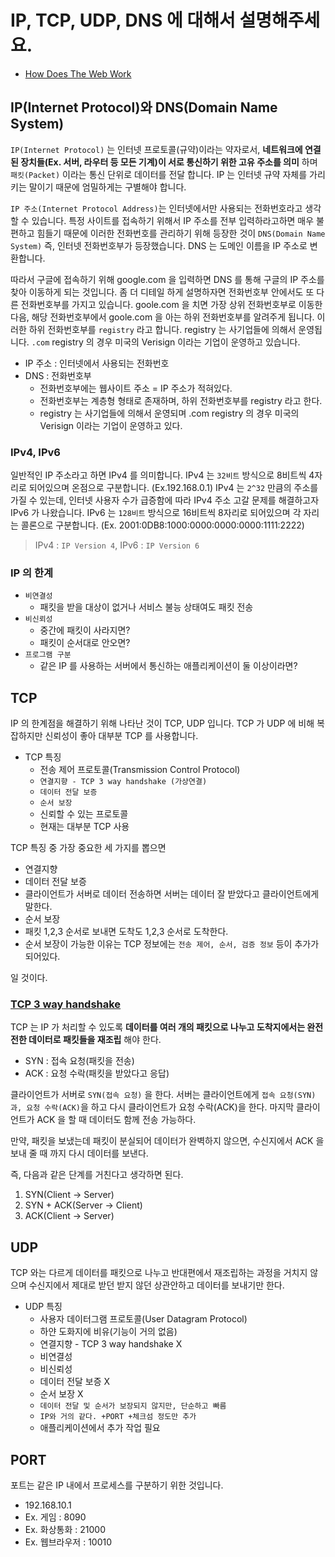 # IP, TCP, UDP, DNS 에 대해서 설명해주세요.

- [How Does The Web Work](https://webdevtechblog.com/%EC%9B%B9%EC%9D%80-%EC%96%B4%EB%96%BB%EA%B2%8C-%EB%8F%99%EC%9E%91%ED%95%A0%EA%B9%8C-how-does-the-web-work-90c2286c9f4)

## IP(Internet Protocol)와 DNS(Domain Name System)

`IP(Internet Protocol)` 는 인터넷 프로토콜(규약)이라는 약자로서, __네트워크에 연결된 장치들(Ex. 서버, 라우터 등 모든 기계)이 서로 통신하기 위한 고유 주소를 의미__ 하며 `패킷(Packet)` 이라는 통신 단위로 데이터를 전달 합니다. IP 는 인터넷 규약 자체를 가리키는 말이기 때문에 엄밀하게는 구별해야 합니다.

`IP 주소(Internet Protocol Address)`는 인터넷에서만 사용되는 전화번호라고 생각할 수 있습니다. 특정 사이트를 접속하기 위해서 IP 주소를 전부 입력하라고하면 매우 불편하고 힘들기 때문에 이러한 전화번호를 관리하기 위해 등장한 것이 `DNS(Domain Name System)` 즉, 인터넷 전화번호부가 등장했습니다. DNS 는 도메인 이름을 IP 주소로 변환합니다.
 
따라서 구글에 접속하기 위해 google.com 을 입력하면 DNS 를 통해 구글의 IP 주소를 찾아 이동하게 되는 것입니다. 좀 더 디테일 하게 설명하자면 전화번호부 안에서도 또 다른 전화번호부를 가지고 있습니다. goole.com 을 치면 가장 상위 전화번호부로 이동한 다음, 해당 전화번호부에서 goole.com 을 아는 하위 전화번호부를 알려주게 됩니다. 이러한 하위 전화번호부를 `registry` 라고 합니다. registry 는 사기업들에 의해서 운영됩니다. `.com` registry 의 경우 미국의 Verisign 이라는 기업이 운영하고 있습니다.

- IP 주소 : 인터넷에서 사용되는 전화번호
- DNS : 전화번호부
  - 전화번호부에는 웹사이트 주소 = IP 주소가 적혀있다.
  - 전화번호부는 계층형 형태로 존재하며, 하위 전화번호부를 registry 라고 한다.
  - registry 는 사기업들에 의해서 운영되며 .com registry 의 경우 미국의 Verisign 이라는 기업이 운영하고 있다.

### IPv4, IPv6

일반적인 IP 주소라고 하면 IPv4 를 의미합니다. IPv4 는 `32비트` 방식으로 8비트씩 4자리로 되어있으며 온점으로 구분합니다. (Ex.192.168.0.1) IPv4 는 `2^32` 만큼의 주소를 가질 수 있는데, 인터넷 사용자 수가 급증함에 따라 IPv4 주소 고갈 문제를 해결하고자 IPv6 가 나왔습니다. IPv6 는 `128비트` 방식으로 16비트씩 8자리로 되어있으며 각 자리는 콜론으로 구분합니다. (Ex. 2001:0DB8:1000:0000:0000:0000:1111:2222)

> IPv4 : `IP Version 4`, IPv6 : `IP Version 6`

### IP 의 한계

- `비연결성`
  - 패킷을 받을 대상이 없거나 서비스 불능 상태여도 패킷 전송
- `비신뢰성`
  - 중간에 패킷이 사라지면?
  - 패킷이 순서대로 안오면?
- `프로그램 구분`
  - 같은 IP 를 사용하는 서버에서 통신하는 애플리케이션이 둘 이상이라면?

## TCP

IP 의 한계점을 해결하기 위해 나타난 것이 TCP, UDP 입니다. TCP 가 UDP 에 비해 복잡하지만 신뢰성이 좋아 대부분 TCP 를 사용합니다.

- TCP 특징
  - 전송 제어 프로토콜(Transmission Control Protocol)
  - `연결지향 - TCP 3 way handshake (가상연결)`
  - `데이터 전달 보증`
  - `순서 보장`
  - 신뢰할 수 있는 프로토콜
  - 현재는 대부분 TCP 사용

TCP 특징 중 가장 중요한 세 가지를 뽑으면

- 연결지향
- 데이터 전달 보증
 - 클라이언트가 서버로 데이터 전송하면 서버는 데이터 잘 받았다고 클라이언트에게 말한다.
- 순서 보장
 - 패킷 1,2,3 순서로 보내면 도착도 1,2,3 순서로 도착한다.
 - 순서 보장이 가능한 이유는 TCP 정보에는 `전송 제어, 순서, 검증 정보` 등이 추가가 되어있다.

일 것이다.

### [TCP 3 way handshake](https://github.com/BAEKJungHo/inflearn-http)

TCP 는 IP 가 처리할 수 있도록 __데이터를 여러 개의 패킷으로 나누고 도착지에서는 완전전한 데이터로 패킷들을 재조립__ 해야 한다.

- SYN : 접속 요청(패킷을 전송)
- ACK : 요청 수락(패킷을 받았다고 응답)

클라이언트가 서버로 `SYN(접속 요청)` 을 한다. 서버는 클라이언트에게 `접속 요청(SYN)과, 요청 수락(ACK)`을 하고 다시 클라이언트가 요청 수락(ACK)을 한다. 마지막 클라이언트가 ACK 을 할 때 데이터도 함께 전송 가능하다.

만약, 패킷을 보냈는데 패킷이 분실되어 데이터가 완벽하지 않으면, 수신지에서 ACK 을 보내 줄 때 까지 다시 데이터를 보낸다.

즉, 다음과 같은 단계를 거친다고 생각하면 된다.

1. SYN(Client -> Server)
2. SYN + ACK(Server -> Client)
3. ACK(Client -> Server)

## UDP

TCP 와는 다르게 데이터를 패킷으로 나누고 반대편에서 재조립하는 과정을 거치지 않으며 수신지에서 제대로 받던 받지 않던 상관안하고 데이터를 보내기만 한다.

- UDP 특징
  - 사용자 데이터그램 프로토콜(User Datagram Protocol)
  - 하얀 도화지에 비유(기능이 거의 없음)
  - 연결지향 - TCP 3 way handshake X
  - 비연결성
  - 비신뢰성
  - 데이터 전달 보증 X
  - 순서 보장 X
  - `데이터 전달 및 순서가 보장되지 않지만, 단순하고 빠름`
  - `IP와 거의 같다. +PORT +체크섬 정도만 추가`
  - 애플리케이션에서 추가 작업 필요

## PORT

포트는 같은 IP 내에서 프로세스를 구분하기 위한 것입니다.

- 192.168.10.1
 - Ex. 게임 : 8090
 - Ex. 화상통화 : 21000
 - Ex. 웹브라우저 : 10010
